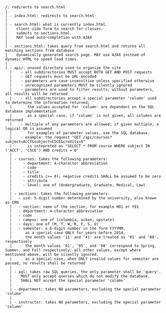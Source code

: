 	/: redirects to search.html
	|
	| - index.html: redirects to search.html
	|
	| - search.html: what is currently index.html.
	|    client-side form to search for classes.
	|    submits to sections.html.
	|    MAY load auto-completion with AJAX
	|
	| - sections.html: takes query from search.html and returns all matching sections from database
	|    dynamically generated search page. MAY use AJAX instead of dynamic HTML to speed load times.
	|
	| - api/: unused directory used to organize the site
	  |    - all subdirectories MUST accept BOTH GET AND POST requests
	  |    - GET requests must be URL-encoded
	  |    - parameters are case-insensitive unless specified otherwise
	  |    - unrecognized parameters MUST be silently ignored
	  |    - parameters are used to filter results; without parameters, all results will be returned
	  |    - all subdirectories accept a special parameter 'column' used to determine the information returned;
	  |       the values accepted for 'column' are dependent on the SQL database implementation
	  |       as a special case, if 'column' is not given, all columns are returned
	  |    - multiple of any parameters are allowed; if given multiple, a logical OR is assumed
	  |       for examples of parameter values, see the SQL database.
	  |    - example: the request "GET /api/courses?subject=ACCT&subject=CSCE&credits=0"
	  |       is intepreted as "SELECT * FROM course WHERE subject IN ('ACCT', 'CSCE') AND credits = 0"
	  |
	  | - courses: takes the following parameters:
	  |     - department: 4-character abbreviation
	  |     - code
	  |     - title
	  |     - credits (>= 0); negative credits SHALL be assumed to be zero
	  |     - attribute
	  |     - level: one of (Undergraduate, Graduate, Medical, Law)
	  |
	  | - sections: takes the following parameters:
	  |   - uid: 5-digit number determined by the university, also known as CRN
	  |   - section: name of the section, for example H01 or Y01
	  |   - department: 4-character abbreviation
	  |   - code
	  |   - campus: one of (columbia, aiken, upstate)
	  |   - days: one of (M, T, W, R, F, S, U)
	  |   - semester: a 6-digit number in the form YYYYMM.
	  |      as a special case ONLY for years before 2014,
	  |      the month values '11' and '41' are treated as '01' and '08', respectively
	  |      the month values '01', '05', and '08' correspond to Spring, Summer, and Fall respectively; all other values, except where mentioned above, will be silently ignored.
	  |      as a special case, when ONLY invalid values for semester are passed, no results shall be returned
	  |
	  | - sql: takes raw SQL queries. the only parameter shall be 'query'.
	  |    MUST only accept queries which do not modify the database.
	  |    SHALL NOT accept the special parameter 'column'
	  |
	  | - department: takes NO parameters, excluding the special parameter 'column'
	  |
	  | - instructor: takes NO parameters, excluding the special parameter 'column'
